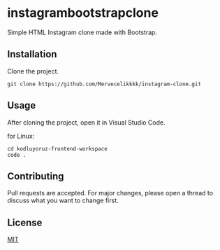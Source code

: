# instagrambootstrapclone
Simple HTML Instagram clone made with Bootstrap.

## Installation
Clone the project.
```
git clone https://github.com/Mervecelikkkk/instagram-clone.git
```
## Usage
After cloning the project, open it in Visual Studio Code.

for Linux:

```
cd kodluyoruz-frontend-workspace 
code .
```
## Contributing
Pull requests are accepted. For major changes, please open a thread to discuss what you want to change first.
## License
[MIT](https://github.com/Mervecelikkkk/kodluyoruz-frontend-workspace/blob/main/LICENSE)